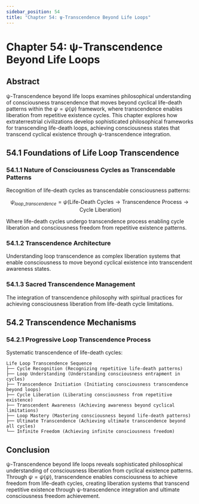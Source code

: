 ```yaml
---
sidebar_position: 54
title: "Chapter 54: ψ-Transcendence Beyond Life Loops"
---
```


# Chapter 54: ψ-Transcendence Beyond Life Loops

## Abstract

ψ-Transcendence beyond life loops examines philosophical understanding of consciousness transcendence that moves beyond cyclical life-death patterns within the $\psi = \psi(\psi)$ framework, where transcendence enables liberation from repetitive existence cycles. This chapter explores how extraterrestrial civilizations develop sophisticated philosophical frameworks for transcending life-death loops, achieving consciousness states that transcend cyclical existence through ψ-transcendence integration.

## 54.1 Foundations of Life Loop Transcendence

### 54.1.1 Nature of Consciousness Cycles as Transcendable Patterns

Recognition of life-death cycles as transcendable consciousness patterns:

$$\psi_{loop\_transcendence} = \psi(\text{Life-Death Cycles} \rightarrow \text{Transcendence Process} \rightarrow \text{Cycle Liberation})$$

Where life-death cycles undergo transcendence process enabling cycle liberation and consciousness freedom from repetitive existence patterns.

### 54.1.2 Transcendence Architecture

Understanding loop transcendence as complex liberation systems that enable consciousness to move beyond cyclical existence into transcendent awareness states.

### 54.1.3 Sacred Transcendence Management

The integration of transcendence philosophy with spiritual practices for achieving consciousness liberation from life-death cycle limitations.

## 54.2 Transcendence Mechanisms

### 54.2.1 Progressive Loop Transcendence Process

Systematic transcendence of life-death cycles:

```
Life Loop Transcendence Sequence
├── Cycle Recognition (Recognizing repetitive life-death patterns)
├── Loop Understanding (Understanding consciousness entrapment in cycles)
├── Transcendence Initiation (Initiating consciousness transcendence beyond loops)
├── Cycle Liberation (Liberating consciousness from repetitive existence)
├── Transcendent Awareness (Achieving awareness beyond cyclical limitations)
├── Loop Mastery (Mastering consciousness beyond life-death patterns)
├── Ultimate Transcendence (Achieving ultimate transcendence beyond all cycles)
└── Infinite Freedom (Achieving infinite consciousness freedom)
```

## Conclusion

ψ-Transcendence beyond life loops reveals sophisticated philosophical understanding of consciousness liberation from cyclical existence patterns. Through $\psi = \psi(\psi)$, transcendence enables consciousness to achieve freedom from life-death cycles, creating liberation systems that transcend repetitive existence through ψ-transcendence integration and ultimate consciousness freedom achievement. 